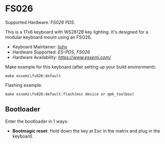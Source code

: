 # FS026

Supported Hardware: *FS026 PDS*.

This is a 17x6 keyboard with WS2812B key lighting.
It's designed for a modular keyboard mount using an FSO26.

* Keyboard Maintainer: [liuhy](https://github.com/liuhy-2020)
* Hardware Supported: *ES-PDS, FS026*
* Hardware Availability: *https://www.essemi.com/*

Make example for this keyboard (after setting up your build environment):

    make essemi\fs026:default

Flashing example:

    make essemi\fs026:default:flash(msc device or qmk_toolbox)

## Bootloader

Enter the bootloader in 1 ways:

* **Bootmagic reset**: Hold down the key at Esc in the matrix and plug in the keyboard.
